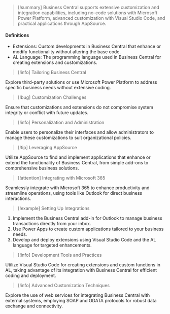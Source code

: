 >[!summary]
>Business Central supports extensive customization and integration capabilities, including no-code solutions with Microsoft Power Platform, advanced customization with Visual Studio Code, and practical applications through AppSource.

#### Definitions
- Extensions: Custom developments in Business Central that enhance or modify functionality without altering the base code.
- AL Language: The programming language used in Business Central for creating extensions and customizations.

>[!info] Tailoring Business Central

Explore third-party solutions or use Microsoft Power Platform to address specific business needs without extensive coding.

>[!bug] Customization Challenges

Ensure that customizations and extensions do not compromise system integrity or conflict with future updates.

>[!info] Personalization and Administration

Enable users to personalize their interfaces and allow administrators to manage these customizations to suit organizational policies.

>[!tip] Leveraging AppSource

Utilize AppSource to find and implement applications that enhance or extend the functionality of Business Central, from simple add-ons to comprehensive business solutions.

>[!attention] Integrating with Microsoft 365

Seamlessly integrate with Microsoft 365 to enhance productivity and streamline operations, using tools like Outlook for direct business interactions.

>[!example] Setting Up Integrations

1. Implement the Business Central add-in for Outlook to manage business transactions directly from your inbox.
2. Use Power Apps to create custom applications tailored to your business needs.
3. Develop and deploy extensions using Visual Studio Code and the AL language for targeted enhancements.

>[!info] Development Tools and Practices

Utilize Visual Studio Code for creating extensions and custom functions in AL, taking advantage of its integration with Business Central for efficient coding and deployment.

>[!info] Advanced Customization Techniques

Explore the use of web services for integrating Business Central with external systems, employing SOAP and ODATA protocols for robust data exchange and connectivity.